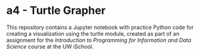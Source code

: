 # a4 - Turtle Grapher

This repository contains a Jupyter notebook with practice Python code for creating a visualization using the turtle module, created as part of an assignment for the _Introduction to Programming for Information and Data Science_ course at the UW iSchool.


